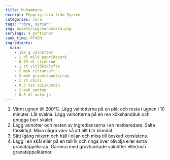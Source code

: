 ```yaml
---
title: Muhammara
excerpt: Pepprig röra från Syrien
categories: röra
tags: "röra, syrien"
img: assets/img/muhammara.png
servings: 4 portioner
cook_time: PT45M
ingredients:
  main:
    - 150 g valnötter
    - 1 dl mild paprikapuré
    - 0.75 dl ströbröd
    - 1 st vitlöksklyfta
    - 2 msk citronsaft
    - 2 msk granatäppelsirap
    - 1 st chili
    - 0.5 tsk spiskummin
    - 2 msk vatten
    - 0.5 dl matolja
---
```


1. Värm ugnen till 200°C. Lägg valnötterna på en plåt och rosta i ugnen i 10
   minuter. Låt svalna. Lägg valnötterna på en ren kökshandduk och gnugga bort
   skalet.
2. Lägg valnötter och resten av ingredienserna i en matberedare. Salta
   försiktigt. Mixa några varv så att allt blir blandat.
3. Sätt igång mixern och häll i oljan och mixa till önskad konsistens.
4. Lägg i en skål eller på en tallrik och ringa över olivolja eller extra
   granatäppelsirap. Garnera med grovhackade valnötter eller/och
   granatäppelkärnor.
